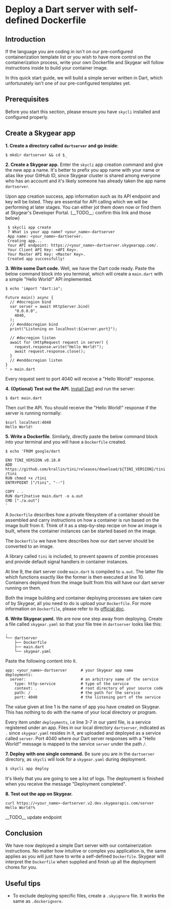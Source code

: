 # Deploy a Dart server with self-defined Dockerfile

## Introduction

If the language you are coding in isn't on our pre-configured containerization template list or you wish to have more control on the containerization process, write your own Dockerfile and Skygear will follow  instructions inside to build your container image.

In this quick start guide, we will build a simple server written in Dart, which unfortunately isn't one of our pre-configured templates yet.

## Prerequisites

Before you start this section, please ensure you have `skycli` installed and configured properly. 

## Create a Skygear app

**1. Create a directory called `dartserver` and go inside**:

```text
$ mkdir dartserver && cd $_
```

**2. Create a Skygear app.** Enter the `skycli` app creation command and give the new app a name. It's better to prefix you app name with your name or alias like your GitHub ID, since Skygear cluster is shared among everyone who has an account and it's likely someone has already taken the app name `dartserver`.

Upon app creation success, app information such as its API endpoint and key will be listed. They are essential for API calling which we will be performing at later stages. You can either jot them down now or find them at Skygear's Developer Portal. \(\_\_TODO\_\_: confirm this link and those below\)

```text
 $ skycli app create
 ? What is your app name? <your_name>-dartserver
 App name: <your_name>-dartserver.
 Creating app...
 Your API endpoint: https://<your_name>-dartserver.skygearapp.com/.
 Your Client API Key: <API Key>.
 Your Master API Key: <Master Key>.
 Created app successfully!
```

**3. Write some Dart code.** Well, we have the Dart code ready. Paste the below command block into you terminal, which will create a `main.dart` with a simple "Hello World!" API implemented.

```text
$ echo 'import "dart:io";

Future main() async {
  // #docregion bind
  var server = await HttpServer.bind(
    "0.0.0.0",
    4040,
  );
  // #enddocregion bind
  print("Listening on localhost:${server.port}");

  // #docregion listen
  await for (HttpRequest request in server) {
    request.response.write("Hello World!");
    await request.response.close();
  }
  // #enddocregion listen
}
' > main.dart
```

Every request sent to port 4040 will receive a "Hello World!" response.

**4.** **\(Optional\)** **Test out the API.** [Install Dart](https://dart.dev/get-dart) and run the server: 

```text
$ dart main.dart
```

Then curl the API. You should receive the "Hello World!" response if the server is running normally:

```text
$curl localhost:4040
Hello World!
```

**5. Write a Dockerfile**. Similarly, directly paste the below command block into your terminal and you will have a `Dockerfile` created.

```text
$ echo 'FROM google/dart

ENV TINI_VERSION v0.18.0
ADD https://github.com/krallin/tini/releases/download/${TINI_VERSION}/tini /tini
RUN chmod +x /tini
ENTRYPOINT ["/tini", "--"]

COPY . .
RUN dart2native main.dart -o a.out
CMD ["./a.out"]
'
```

A `Dockerfile` describes how a private filesystem of a container should be assembled and carry instructions on how a container is run based on the image built from it. Think of it as a step-by-step recipe on how an image is built, where the container instances can be started based on the image. 

The `Dockerfile` we have here describes how our dart server should be converted to an image.

A library called `tini` is included, to prevent spawns of zombie processes and provide default signal handlers in container instances.

At line 9, the dart server code `main.dart` is compiled to `a.out`. The latter file which functions exactly like the former is then executed at line 10. Containers deployed from the image built from this will have our dart server running on them.

Both the image building and container deploying processes are taken care of by Skygear, all you need to do is upload your `Dockerfile`. For more information on `Dockerfile`, please refer to its [official doc](https://docs.docker.com/engine/reference/builder/). 

**6. Write Skygear.yaml.** We are now one step away from deploying. Create a file called `skygear.yaml` so that your file tree in `dartserver` looks like this:

```text
.
└── dartserver
    ├── Dockerfile
    ├── main.dart
    └── skygear.yaml
```

Paste the following content into it. 

```text
app: <your_name>-dartserver      # your Skygear app name
deployments:
  server:                        # an arbitrary name of the service
    type: http-service           # type of the service
    context: .                   # root directory of your source code
    path: /                      # the path for the service
    port: 4040                   # the listening port of the service
```

The value given at line 1 is the name of app you have created on Skygear. This has nothing to do with the name of your local directory or program. 

Every item under `deployments`, i.e line 3-7 in our yaml file, is a service registered under an app. Files in our local directory `dartserver`, indicated as `.` since `skygear.yaml` resides in it, are uploaded and deployed as a service called `server`. Port 4040 where our Dart server responses with a "Hello World!" message is mapped to the service `server` under the path `/`.

**7. Deploy with one single command.** Be sure you are in the `dartserver` directory, as `skycli` will look for a `skygear.yaml` during deployment.

```bash
$ skycli app deploy
```

It's likely that you are going to see a list of logs. The deployment is finished when you receive the message "Deployment completed".

**8. Test out the app on Skygear.**

```text
curl https://<your_name>-dartserver.v2.dev.skygearapis.com/server
Hello World!%
```

\_\_TODO\_\_ update endpoint

##  Conclusion

We have now deployed a simple Dart server with our containerization instructions. No matter how intuitive or complex you application is, the same applies as you will just have to write a self-defined `Dockerfile`. Skygear will interpret the `Dockerfile` when supplied and finish up all the deployment chores for you.

## Useful tips

* To exclude deploying specific files, create a `.skyignore` file. It works the same as `.dockerignore`.

